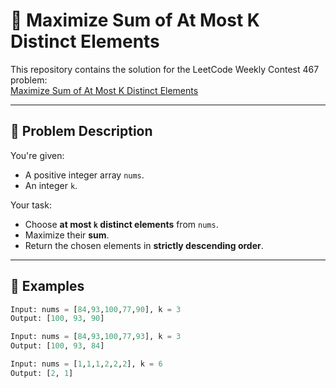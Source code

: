 # 🧮 Maximize Sum of At Most K Distinct Elements

This repository contains the solution for the LeetCode Weekly Contest 467 problem:  
[Maximize Sum of At Most K Distinct Elements](https://leetcode.com/contest/weekly-contest-467/problems/maximize-sum-of-at-most-k-distinct-elements/description/)

---

## 📘 Problem Description

You're given:
- A positive integer array `nums`.
- An integer `k`.

Your task:
- Choose **at most `k` distinct elements** from `nums`.
- Maximize their **sum**.
- Return the chosen elements in **strictly descending order**.

---

## 🧪 Examples

```python
Input: nums = [84,93,100,77,90], k = 3
Output: [100, 93, 90]

Input: nums = [84,93,100,77,93], k = 3
Output: [100, 93, 84]

Input: nums = [1,1,1,2,2,2], k = 6
Output: [2, 1]
